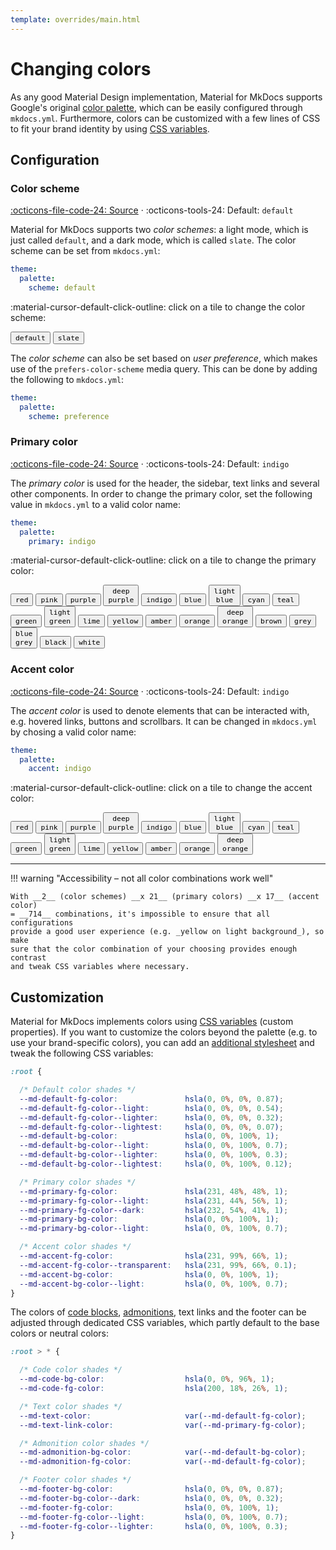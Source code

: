 ```yaml
---
template: overrides/main.html
---
```


# Changing colors

As any good Material Design implementation, Material for MkDocs supports
Google's original [color palette][1], which can be easily configured through 
`mkdocs.yml`. Furthermore, colors can be customized with a few lines of CSS to
fit your brand identity by using [CSS variables][2].

  [1]: http://www.materialui.co/colors
  [2]: #customization

## Configuration

### Color scheme

[:octicons-file-code-24: Source][3] · :octicons-tools-24: Default: `default`

Material for MkDocs supports two _color schemes_: a light mode, which is just
called `default`, and a dark mode, which is called `slate`. The color scheme
can be set from `mkdocs.yml`:

``` yaml
theme:
  palette:
    scheme: default
```

:material-cursor-default-click-outline: click on a tile to change the color
scheme:

<style>
  .md-typeset button[data-md-color-scheme] {
    cursor: pointer;
    transition: opacity 250ms;
  }
  .md-typeset button[data-md-color-scheme]:hover {
    opacity: 0.75;
  }
  .md-typeset button[data-md-color-scheme] > code {
    display: block;
    color: var(--md-primary-bg-color);
    background-color: var(--md-primary-fg-color);
  }
</style>

<button data-md-color-scheme="default"><code>default</code></button>
<button data-md-color-scheme="slate"><code>slate</code></button>

<script>
  var buttons = document.querySelectorAll("button[data-md-color-scheme]")
  buttons.forEach(function(button) {
    button.addEventListener("click", function() {
      var attr = this.getAttribute("data-md-color-scheme")
      document.body.setAttribute("data-md-color-scheme", attr)
      var name = document.querySelector("#__code_0 code span:nth-child(7)")
      name.textContent = attr
    })
  })
</script>

The _color scheme_ can also be set based on _user preference_, which makes use
of the `prefers-color-scheme` media query. This can be done by adding the
following to `mkdocs.yml`:

``` yaml
theme:
  palette:
    scheme: preference
```

  [3]: https://github.com/squidfunk/mkdocs-material/blob/master/src/assets/stylesheets/palette/_scheme.scss

### Primary color

[:octicons-file-code-24: Source][4] · :octicons-tools-24: Default: `indigo`

The _primary color_ is used for the header, the sidebar, text links and several
other components. In order to change the primary color, set the following value
in `mkdocs.yml` to a valid color name:

``` yaml
theme:
  palette:
    primary: indigo
```

:material-cursor-default-click-outline: click on a tile to change the primary
color:

<style>
  .md-typeset button[data-md-color-primary] {
    cursor: pointer;
    transition: opacity 250ms;
  }
  .md-typeset button[data-md-color-primary]:hover {
    opacity: 0.75;
  }
  .md-typeset button[data-md-color-primary] > code {
    display: block;
    color: var(--md-primary-bg-color);
    background-color: var(--md-primary-fg-color);
  }
</style>

<button data-md-color-primary="red"><code>red</code></button>
<button data-md-color-primary="pink"><code>pink</code></button>
<button data-md-color-primary="purple"><code>purple</code></button>
<button data-md-color-primary="deep-purple"><code>deep purple</code></button>
<button data-md-color-primary="indigo"><code>indigo</code></button>
<button data-md-color-primary="blue"><code>blue</code></button>
<button data-md-color-primary="light-blue"><code>light blue</code></button>
<button data-md-color-primary="cyan"><code>cyan</code></button>
<button data-md-color-primary="teal"><code>teal</code></button>
<button data-md-color-primary="green"><code>green</code></button>
<button data-md-color-primary="light-green"><code>light green</code></button>
<button data-md-color-primary="lime"><code>lime</code></button>
<button data-md-color-primary="yellow"><code>yellow</code></button>
<button data-md-color-primary="amber"><code>amber</code></button>
<button data-md-color-primary="orange"><code>orange</code></button>
<button data-md-color-primary="deep-orange"><code>deep orange</code></button>
<button data-md-color-primary="brown"><code>brown</code></button>
<button data-md-color-primary="grey"><code>grey</code></button>
<button data-md-color-primary="blue-grey"><code>blue grey</code></button>
<button data-md-color-primary="black"><code>black</code></button>
<button data-md-color-primary="white"><code>white</code></button>

<script>
  var buttons = document.querySelectorAll("button[data-md-color-primary]")
  buttons.forEach(function(button) {
    button.addEventListener("click", function() {
      var attr = this.getAttribute("data-md-color-primary")
      document.body.setAttribute("data-md-color-primary", attr)
      var name = document.querySelector("#__code_2 code span:nth-child(7)")
      name.textContent = attr.replace("-", " ")
    })
  })
</script>

  [4]: https://github.com/squidfunk/mkdocs-material/blob/master/src/assets/stylesheets/palette/_primary.scss

### Accent color

[:octicons-file-code-24: Source][5] · :octicons-tools-24: Default: `indigo`

The _accent color_ is used to denote elements that can be interacted with, e.g.
hovered links, buttons and scrollbars. It can be changed in `mkdocs.yml` by
chosing a valid color name:

``` yaml
theme:
  palette:
    accent: indigo
```

:material-cursor-default-click-outline: click on a tile to change the accent
color:

<style>
  .md-typeset button[data-md-color-accent] {
    cursor: pointer;
    transition: opacity 250ms;
  }
  .md-typeset button[data-md-color-accent]:hover {
    opacity: 0.75;
  }
  .md-typeset button[data-md-color-accent] > code {
    display: block;
    color: var(--md-accent-fg-color);
  }
</style>

<button data-md-color-accent="red"><code>red</code></button>
<button data-md-color-accent="pink"><code>pink</code></button>
<button data-md-color-accent="purple"><code>purple</code></button>
<button data-md-color-accent="deep-purple"><code>deep purple</code></button>
<button data-md-color-accent="indigo"><code>indigo</code></button>
<button data-md-color-accent="blue"><code>blue</code></button>
<button data-md-color-accent="light-blue"><code>light blue</code></button>
<button data-md-color-accent="cyan"><code>cyan</code></button>
<button data-md-color-accent="teal"><code>teal</code></button>
<button data-md-color-accent="green"><code>green</code></button>
<button data-md-color-accent="light-green"><code>light green</code></button>
<button data-md-color-accent="lime"><code>lime</code></button>
<button data-md-color-accent="yellow"><code>yellow</code></button>
<button data-md-color-accent="amber"><code>amber</code></button>
<button data-md-color-accent="orange"><code>orange</code></button>
<button data-md-color-accent="deep-orange"><code>deep orange</code></button>

<script>
  var buttons = document.querySelectorAll("button[data-md-color-accent]")
  buttons.forEach(function(button) {
    button.addEventListener("click", function() {
      var attr = this.getAttribute("data-md-color-accent")
      document.body.setAttribute("data-md-color-accent", attr)
      var name = document.querySelector("#__code_3 code span:nth-child(7)")
      name.textContent = attr.replace("-", " ")
    })
  })
</script>

  [5]: https://github.com/squidfunk/mkdocs-material/blob/master/src/assets/stylesheets/palette/_accent.scss

---

!!! warning "Accessibility – not all color combinations work well"

    With __2__ (color schemes) __x 21__ (primary colors) __x 17__ (accent color)
    = __714__ combinations, it's impossible to ensure that all configurations
    provide a good user experience (e.g. _yellow on light background_), so make
    sure that the color combination of your choosing provides enough contrast
    and tweak CSS variables where necessary.

## Customization

Material for MkDocs implements colors using [CSS variables][6] (custom
properties). If you want to customize the colors beyond the palette (e.g. to
use your brand-specific colors), you can add an [additional stylesheet][7] and
tweak the following CSS variables:

``` css
:root {

  /* Default color shades */
  --md-default-fg-color:               hsla(0, 0%, 0%, 0.87);
  --md-default-fg-color--light:        hsla(0, 0%, 0%, 0.54);
  --md-default-fg-color--lighter:      hsla(0, 0%, 0%, 0.32);
  --md-default-fg-color--lightest:     hsla(0, 0%, 0%, 0.07);
  --md-default-bg-color:               hsla(0, 0%, 100%, 1);
  --md-default-bg-color--light:        hsla(0, 0%, 100%, 0.7);
  --md-default-bg-color--lighter:      hsla(0, 0%, 100%, 0.3);
  --md-default-bg-color--lightest:     hsla(0, 0%, 100%, 0.12);

  /* Primary color shades */
  --md-primary-fg-color:               hsla(231, 48%, 48%, 1);
  --md-primary-fg-color--light:        hsla(231, 44%, 56%, 1);
  --md-primary-fg-color--dark:         hsla(232, 54%, 41%, 1);
  --md-primary-bg-color:               hsla(0, 0%, 100%, 1);
  --md-primary-bg-color--light:        hsla(0, 0%, 100%, 0.7);

  /* Accent color shades */
  --md-accent-fg-color:                hsla(231, 99%, 66%, 1);
  --md-accent-fg-color--transparent:   hsla(231, 99%, 66%, 0.1);
  --md-accent-bg-color:                hsla(0, 0%, 100%, 1);
  --md-accent-bg-color--light:         hsla(0, 0%, 100%, 0.7);
}
```

The colors of [code blocks][8], [admonitions][9], text links and the footer can
be adjusted through dedicated CSS variables, which partly default to the base
colors or neutral colors:

``` css
:root > * {

  /* Code color shades */
  --md-code-bg-color:                  hsla(0, 0%, 96%, 1);
  --md-code-fg-color:                  hsla(200, 18%, 26%, 1);

  /* Text color shades */
  --md-text-color:                     var(--md-default-fg-color);
  --md-text-link-color:                var(--md-primary-fg-color);

  /* Admonition color shades */
  --md-admonition-bg-color:            var(--md-default-bg-color);
  --md-admonition-fg-color:            var(--md-default-fg-color);

  /* Footer color shades */
  --md-footer-bg-color:                hsla(0, 0%, 0%, 0.87);
  --md-footer-bg-color--dark:          hsla(0, 0%, 0%, 0.32);
  --md-footer-fg-color:                hsla(0, 0%, 100%, 1);
  --md-footer-fg-color--light:         hsla(0, 0%, 100%, 0.7);
  --md-footer-fg-color--lighter:       hsla(0, 0%, 100%, 0.3);
}
```

  [6]: https://developer.mozilla.org/en-US/docs/Web/CSS/Using_CSS_custom_properties
  [7]: ../customization.md#additional-stylesheets
  [8]: ../extensions/codehilite.md
  [9]: ../extensions/admonition.md
